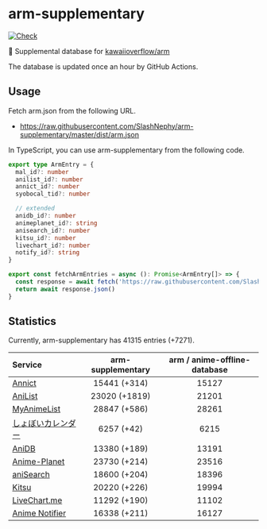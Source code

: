 # arm-supplementary

[![Check](https://github.com/SlashNephy/arm-supplementary/actions/workflows/check-node.yml/badge.svg)](https://github.com/SlashNephy/arm-supplementary/actions/workflows/check-node.yml)

💊 Supplemental database for [kawaiioverflow/arm](https://github.com/kawaiioverflow/arm)

The database is updated once an hour by GitHub Actions.

## Usage

Fetch arm.json from the following URL.

- https://raw.githubusercontent.com/SlashNephy/arm-supplementary/master/dist/arm.json

In TypeScript, you can use arm-supplementary from the following code.

```TypeScript
export type ArmEntry = {
  mal_id?: number
  anilist_id?: number
  annict_id?: number
  syobocal_tid?: number

  // extended
  anidb_id?: number
  animeplanet_id?: string
  anisearch_id?: number
  kitsu_id?: number
  livechart_id?: number
  notify_id?: string
}

export const fetchArmEntries = async (): Promise<ArmEntry[]> => {
  const response = await fetch('https://raw.githubusercontent.com/SlashNephy/arm-supplementary/master/dist/arm.json')
  return await response.json()
}
```

## Statistics

Currently, arm-supplementary has 41315 entries (+7271).

| Service                                     | arm-supplementary | arm / anime-offline-database |
| :------------------------------------------ | :---------------: | :--------------------------: |
| [Annict](https://annict.com)                |   15441 (+314)    |            15127             |
| [AniList](https://anilist.co)               |   23020 (+1819)   |            21201             |
| [MyAnimeList](https://myanimelist.net)      |   28847 (+586)    |            28261             |
| [しょぼいカレンダー](https://cal.syoboi.jp) |    6257 (+42)     |             6215             |
| [AniDB](https://anidb.net)                  |   13380 (+189)    |            13191             |
| [Anime-Planet](https://anime-planet.com)    |   23730 (+214)    |            23516             |
| [aniSearch](https://anisearch.com)          |   18600 (+204)    |            18396             |
| [Kitsu](https://kitsu.io)                   |   20220 (+226)    |            19994             |
| [LiveChart.me](https://livechart.me)        |   11292 (+190)    |            11102             |
| [Anime Notifier](https://notify.moe)        |   16338 (+211)    |            16127             |
